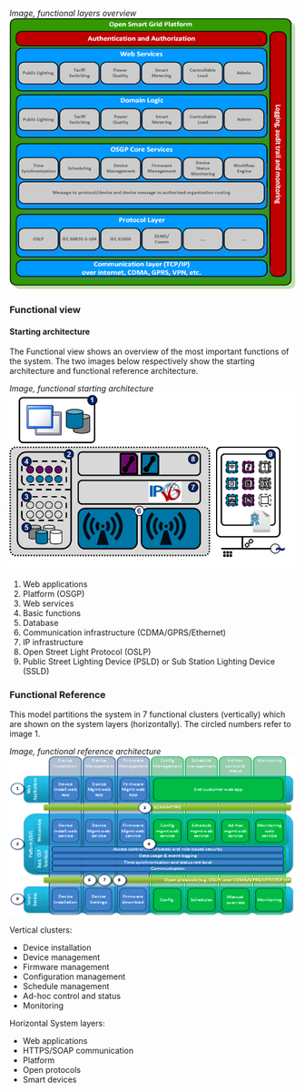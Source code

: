 
_Image, functional layers overview_
 ![alt text](./functional-layers-overview.png "Functional Layers Overview")

### Functional view

#### Starting architecture

The Functional view shows an overview of the most important functions of the system. The two images below respectively show the starting architecture and functional reference architecture.

_Image, functional starting architecture_
 ![alt text](./functional-starting-architecture.png "Functional Starting Architecture")

1. Web applications
2. Platform (OSGP)
3. Web services
4. Basic functions
5. Database
6. Communication infrastructure (CDMA/GPRS/Ethernet)
7. IP infrastructure
8. Open Street Light Protocol (OSLP)
9. Public Street Lighting Device (PSLD) or Sub Station Lighting Device (SSLD)

### Functional Reference

This model partitions the system in 7 functional clusters (vertically) which are shown on the system layers (horizontally). The circled numbers refer to image 1.

_Image, functional reference architecture_
![alt text](./functional-reference-architecture.png "Functional Reference Architecture")

Vertical clusters:

- Device installation
- Device management
- Firmware management
- Configuration management
- Schedule management
- Ad-hoc control and status
- Monitoring

Horizontal System layers:

- Web applications
- HTTPS/SOAP communication
- Platform
- Open protocols
- Smart devices
